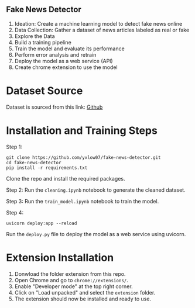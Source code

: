 ## Fake News Detector

1. Ideation: Create a machine learning model to detect fake news online
2. Data Collection: Gather a dataset of news articles labeled as real or fake
3. Explore the Data
4. Build a training pipeline
5. Train the model and evaluate its performance
6. Perform error analysis and retrain
7. Deploy the model as a web service (API)
8. Create chrome extension to use the model

# Dataset Source
Dataset is sourced from this link: [Github](https://github.com/kapilsinghnegi/Fake-News-Detection/tree/main/Datasets)

# Installation and Training Steps

Step 1:
```
git clone https://github.com/yxlow07/fake-news-detector.git
cd fake-news-detector
pip install -r requirements.txt
```

Clone the repo and install the required packages. 

Step 2:
Run the `cleaning.ipynb` notebook to generate the cleaned dataset.

Step 3:
Run the `train_model.ipynb` notebook to train the model.

Step 4:
```
uvicorn deploy:app --reload
```

Run the `deploy.py` file to deploy the model as a web service using uvicorn.

# Extension Installation
1. Donwload the folder extension from this repo. 
2. Open Chrome and go to `chrome://extensions/`.
3. Enable "Developer mode" at the top right corner.
4. Click on "Load unpacked" and select the `extension` folder.
5. The extension should now be installed and ready to use.